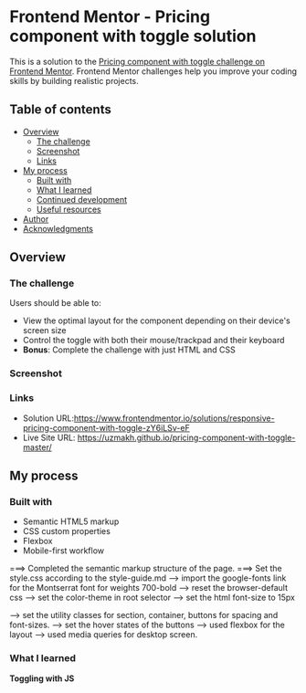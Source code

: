 # Frontend Mentor - Pricing component with toggle solution

This is a solution to the [Pricing component with toggle challenge on Frontend Mentor](https://www.frontendmentor.io/challenges/pricing-component-with-toggle-8vPwRMIC). Frontend Mentor challenges help you improve your coding skills by building realistic projects.

## Table of contents

- [Overview](#overview)
  - [The challenge](#the-challenge)
  - [Screenshot](#screenshot)
  - [Links](#links)
- [My process](#my-process)
  - [Built with](#built-with)
  - [What I learned](#what-i-learned)
  - [Continued development](#continued-development)
  - [Useful resources](#useful-resources)
- [Author](#author)
- [Acknowledgments](#acknowledgments)

<!-- Keep This -->

## Overview

### The challenge

Users should be able to:

- View the optimal layout for the component depending on their device's screen size
- Control the toggle with both their mouse/trackpad and their keyboard
- **Bonus**: Complete the challenge with just HTML and CSS

### Screenshot

### Links

- Solution URL:https://www.frontendmentor.io/solutions/responsive-pricing-component-with-toggle-zY6iLSv-eF
- Live Site URL: https://uzmakh.github.io/pricing-component-with-toggle-master/

## My process

### Built with

- Semantic HTML5 markup
- CSS custom properties
- Flexbox
- Mobile-first workflow

===> Completed the semantic markup structure of the page.
===> Set the style.css according to the style-guide.md
--> import the google-fonts link for the Montserrat font for weights 700-bold
--> reset the browser-default css
--> set the color-theme in root selector
--> set the html font-size to 15px

--> set the utility classes for section, container, buttons for spacing and font-sizes.
--> set the hover states of the buttons
--> used flexbox for the layout
--> used media queries for desktop screen.

### What I learned

**Toggling with JS**

<!-- Project Documentation Framework
├── Project Introduction (What it is, what problem it solves)
├── Quick Start (Get users up and running in 5 minutes)
├── Core Concepts (Key principles and terminology)
├── Detailed Guides (Scenario-based walkthroughs)
├── FAQ (Common pitfalls and solutions)
└── Change Log (Version updates and changes) -->
